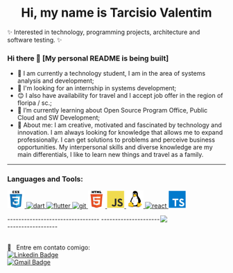 #   <h1 align="center"> Hi, my name is Tarcisio Valentim </h1>

✨ Interested in technology, programming projects, architecture and software testing. ✨



### Hi there 👋 [My personal README is being built]
- 🔭 I am currently a technology student, I am in the area of ​​systems analysis and development;
- 💜 I'm looking for an internship in systems development;
- 😊 I also have availability for travel and I accept job offer in the region of floripa / sc.;
- 🌱 I’m currently learning about Open Source Program Office, Public Cloud and SW Development;
- 💬   About me: I am creative, motivated and fascinated by technology and innovation. I am always looking for knowledge that allows me to expand professionally. I can get solutions to problems and perceive business opportunities. My interpersonal skills and diverse knowledge are my main differentials, I like to learn new things and travel as a family.



------------------------------------------------------------------------


<h3 align="left">Languages and Tools:</h3>
<p align="left">
<a href="https://www.w3schools.com/css/" target="_blank"> <img src="https://raw.githubusercontent.com/devicons/devicon/master/icons/css3/css3-original-wordmark.svg" alt="css3" width="40" height="40"/> </a> 
<a href="https://dart.dev" target="_blank"> <img src="https://www.vectorlogo.zone/logos/dartlang/dartlang-icon.svg" alt="dart" width="40" height="40"/> </a> 
<a href="https://flutter.dev" target="_blank"> <img src="https://www.vectorlogo.zone/logos/flutterio/flutterio-icon.svg" alt="flutter" width="40" height="40"/> </a>
<a href="https://git-scm.com/" target="_blank"> <img src="https://www.vectorlogo.zone/logos/git-scm/git-scm-icon.svg" alt="git" width="40" height="40"/> </a>
<a href="https://www.w3.org/html/" target="_blank"> <img src="https://raw.githubusercontent.com/devicons/devicon/master/icons/html5/html5-original-wordmark.svg" alt="html5" width="40" height="40"/> </a> 
<a href="https://developer.mozilla.org/en-US/docs/Web/JavaScript" target="_blank"> <img src="https://raw.githubusercontent.com/devicons/devicon/master/icons/javascript/javascript-original.svg" alt="javascript" width="40" height="40"/> </a> 
<a href="https://www.linux.org/" target="_blank"> <img src="https://raw.githubusercontent.com/devicons/devicon/master/icons/linux/linux-original.svg" alt="linux" width="40" height="40"/> </a> 
<a href="https://java.com/pt-BR/" target="_blank"> <img src="https://www.vectorlogo.zone/logos/java/java-icon.svg" alt="react" width="40" height="40"/> </a> 
<a href="https://www.typescriptlang.org/" target="_blank"> <img src="https://raw.githubusercontent.com/devicons/devicon/master/icons/typescript/typescript-original.svg" alt="typescript" width="40" height="40"/> 
</a> </p>

---------------------------------<img width="30%" align="right" src="https://fontmeme.com/permalink/200806/4004f3f340f416a0cfa66c84fa905227.png">                 ---------------------------------------

<br/> :email: &nbsp; Entre em contato comigo:
<br/> [![Linkedin Badge](https://img.shields.io/badge/-TarcisioValentim-blue?style=flat-square&logo=Linkedin&logoColor=white&link=https://www.linkedin.com/in/tarcisiovalentim/)](https://www.linkedin.com/in/tarcisiovalentim/) 
<br/> [![Gmail Badge](https://img.shields.io/badge/-Tarcisio.word@gmail.com-c14438?style=flat-square&logo=Gmail&logoColor=white&link=mailto:Tarcisio.word@gmail.com)](mailto:Tarcisio.word@gmail.com)

